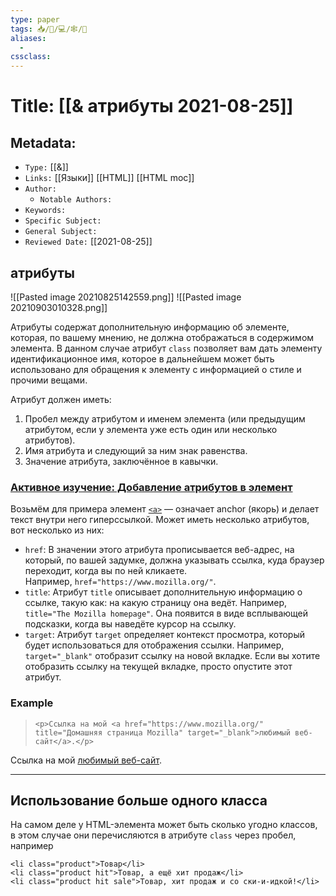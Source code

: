 ```yaml
---
type: paper
tags: 📥️/📜️/💻/🕸/🦴
aliases:
  - 
cssclass: 
---
```



# Title: **[[& атрибуты 2021-08-25]]**


## Metadata:

- `Type:` [[&]]
- `Links:` [[Языки]] [[HTML]] [[HTML moc]]
- `Author:` 
	- `Notable Authors:` 
- `Keywords:` 
- `Specific Subject:` 
- `General Subject:` 
- `Reviewed Date:` [[2021-08-25]]


## атрибуты

![[Pasted image 20210825142559.png]]
![[Pasted image 20210903010328.png]]


Атрибуты содержат дополнительную информацию об элементе, которая, по вашему мнению, не должна отображаться в содержимом элемента. В данном случае атрибут `class` позволяет вам дать элементу идентификационное имя, которое в дальнейшем может быть использовано для обращения к элементу с информацией о стиле и прочими вещами.

Атрибут должен иметь:

1.  Пробел между атрибутом и именем элемента (или предыдущим атрибутом, если у элемента уже есть один или несколько атрибутов).
2.  Имя атрибута и следующий за ним знак равенства.
3.  Значение атрибута, заключённое в кавычки.

### [Активное изучение: Добавление атрибутов в элемент](https://developer.mozilla.org/ru/docs/Learn/HTML/Introduction_to_HTML/Getting_started#%D0%B0%D0%BA%D1%82%D0%B8%D0%B2%D0%BD%D0%BE%D0%B5_%D0%B8%D0%B7%D1%83%D1%87%D0%B5%D0%BD%D0%B8%D0%B5_%D0%B4%D0%BE%D0%B1%D0%B0%D0%B2%D0%BB%D0%B5%D0%BD%D0%B8%D0%B5_%D0%B0%D1%82%D1%80%D0%B8%D0%B1%D1%83%D1%82%D0%BE%D0%B2_%D0%B2_%D1%8D%D0%BB%D0%B5%D0%BC%D0%B5%D0%BD%D1%82 "Permalink to Активное изучение: Добавление атрибутов в элемент")

Возьмём для примера элемент [`<a>`](https://developer.mozilla.org/ru/docs/Web/HTML/Element/A) — означает anchor (якорь) и делает текст внутри него гиперссылкой. Может иметь несколько атрибутов, вот несколько из них:

-   `href`: В значении этого атрибута прописывается веб-адрес, на который, по вашей задумке, должна указывать ссылка, куда браузер переходит, когда вы по ней кликаете. Например, `href="https://www.mozilla.org/"`.
-   `title`: Атрибут `title` описывает дополнительную информацию о ссылке, такую как: на какую страницу она ведёт. Например, `title="The Mozilla homepage"`. Она появится в виде всплывающей подсказки, когда вы наведёте курсор на ссылку.
-   `target`: Атрибут `target` определяет контекст просмотра, который будет использоваться для отображения ссылки. Например, `target="_blank"` отобразит ссылку на новой вкладке. Если вы хотите отобразить ссылку на текущей вкладке, просто опустите этот атрибут.

### Example

>```<p>Ссылка на мой <a href="https://www.mozilla.org/" title="Домашняя страница Mozilla" target="_blank">любимый веб-сайт</a>.</p>```

<p>Ссылка на мой <a href="https://www.mozilla.org/" title="Домашняя страница Mozilla" target="_blank">любимый веб-сайт</a>.</p>


---


## Использование больше одного класса

На самом деле у HTML-элемента может быть сколько угодно классов, в этом случае они перечисляются в атрибуте `class` через пробел, например

```
<li class="product">Товар</li>
<li class="product hit">Товар, а ещё хит продаж</li>
<li class="product hit sale">Товар, хит продаж и со ски-и-идкой!</li>
```